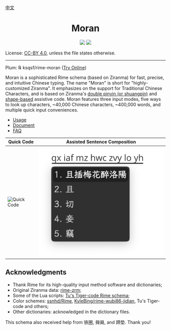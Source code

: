 [中文](README.md)

<h1 align="center">Moran</h1>

<p align="center">
<a href="https://github.com/ksqsf/rime-moran/issues"><img src="https://img.shields.io/badge/Make-Together-1dd3b0?style=for-the-badge&logo=github"/></a>
<a href="https://my-rime.vercel.app/?plum=ksqsf/rime-moran:moran,moran_sentence,moran_fixed"><img src="https://img.shields.io/badge/MyRIME-Try%20Online-1dd3b0?style=for-the-badge&logo=github"/></a>
</p>

License: [CC-BY 4.0](http://creativecommons.org/licenses/by/4.0/), unless the file states otherwise.

---

Plum: ℞ ksqsf/rime-moran ([Try Online](https://my-rime.vercel.app/?plum=ksqsf/rime-moran:moran,moran_sentence,moran_fixed))

Moran is a sophisticated Rime schema (based on Ziranma) for fast, precise, and intuitive Chinese typing.  The name "Moran" is short for "highly-customized Ziranma".  It emphasizes on the support for Traditional Chinese Characters, and is based on Ziranma's [double pinyin (or shuangpin)](https://en.wikipedia.org/wiki/Chinese_input_methods_for_computers#Shuangpin) and [shape-based](https://en.wikipedia.org/wiki/Chinese_input_methods_for_computers#Shape-based) assistive code.  Moran features three input modes, five ways to look up characters, \~40,000 Chinese characters, \~400,000 words, and multiple quick input conveniences.

- [Usage](https://github.com/ksqsf/rime-moran/wiki/%E6%95%99%E7%A8%8B#%E5%85%B6%E4%B8%89%E6%9B%B0%E5%96%AE%E5%AD%97%E8%BC%B8%E5%85%A5%E6%96%B9%E5%BC%8F)
- [Document](https://github.com/ksqsf/rime-moran/wiki)
- [FAQ](https://github.com/ksqsf/rime-moran/wiki/%E5%B8%B8%E8%A6%8B%E5%95%8F%E9%A1%8C)

| Quick Code                              | Assisted Sentence Composition                               |
|-----------------------------------------|--------------------------------------------------------------|
| ![Quick Code](./etc/screenshot-bql.png) | ![Assisted Sentence Composition](./etc/screenshot-poem.png) |

## Acknowledgments

+ Thank Rime for its high-quality input method software and dictionaries;
+ Original Ziranma data: [rime-zrm](https://github.com/bigshans/rime-zrm);
+ Some of the Lua scripts: [Tu's Tiger-code Rime schema](https://tiger-code.com/);
+ Color schemes: [ssnhd/Rime](https://github.com/ssnhd/rime/), [KyleBing/rime-wubi86-jidian](https://github.com/KyleBing/rime-wubi86-jidian/), Tu's Tiger-code and others;
+ Other dictionaries: acknowledged in the dictionary files.

This schema also received help from 铁圈, 䑝曻, and 蹄垫.  Thank you!
